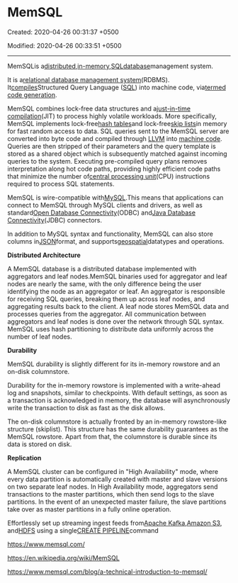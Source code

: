 # MemSQL

Created: 2020-04-26 00:31:37 +0500

Modified: 2020-04-26 00:33:51 +0500

---

MemSQLis a[distributed](https://en.wikipedia.org/wiki/Distributed_database),[in-memory](https://en.wikipedia.org/wiki/In-memory_database),[SQL](https://en.wikipedia.org/wiki/Structured_Query_Language)[database](https://en.wikipedia.org/wiki/Database)management system.



It is a[relational database management system](https://en.wikipedia.org/wiki/Relational_database_management_system)(RDBMS). It[compiles](https://en.wikipedia.org/wiki/Compiler)Structured Query Language ([SQL](https://en.wikipedia.org/wiki/SQL)) into machine code, via[termed code generation](https://en.wikipedia.org/w/index.php?title=Termed_code_generation&action=edit&redlink=1).



MemSQL combines lock-free data structures and a[just-in-time compilation](https://en.wikipedia.org/wiki/Just-in-time_compilation)(JIT) to process highly volatile workloads. More specifically, MemSQL implements lock-free[hash tables](https://en.wikipedia.org/wiki/Hash_table)and lock-free[skip lists](https://en.wikipedia.org/wiki/Skip_list)in memory for fast random access to data. SQL queries sent to the MemSQL server are converted into byte code and compiled through [LLVM](https://en.wikipedia.org/wiki/LLVM) into [machine code](https://en.wikipedia.org/wiki/Machine_code). Queries are then stripped of their parameters and the query template is stored as a shared object which is subsequently matched against incoming queries to the system. Executing pre-compiled query plans removes interpretation along hot code paths, providing highly efficient code paths that minimize the number of[central processing unit](https://en.wikipedia.org/wiki/Central_processing_unit)(CPU) instructions required to process SQL statements.



MemSQL is wire-compatible with[MySQL](https://en.wikipedia.org/wiki/MySQL).This means that applications can connect to MemSQL through MySQL clients and drivers, as well as standard[Open Database Connectivity](https://en.wikipedia.org/wiki/Open_Database_Connectivity)(ODBC) and[Java Database Connectivity](https://en.wikipedia.org/wiki/Java_Database_Connectivity)(JDBC) connectors.



In addition to MySQL syntax and functionality, MemSQL can also store columns in[JSON](https://en.wikipedia.org/wiki/JSON)format, and supports[geospatial](https://en.wikipedia.org/wiki/Geospatial)datatypes and operations.



**Distributed Architecture**

A MemSQL database is a distributed database implemented with aggregators and leaf nodes.MemSQL binaries used for aggregator and leaf nodes are nearly the same, with the only difference being the user identifying the node as an aggregator or leaf. An aggregator is responsible for receiving SQL queries, breaking them up across leaf nodes, and aggregating results back to the client. A leaf node stores MemSQL data and processes queries from the aggregator. All communication between aggregators and leaf nodes is done over the network through SQL syntax. MemSQL uses hash partitioning to distribute data uniformly across the number of leaf nodes.



**Durability**

MemSQL durability is slightly different for its in-memory rowstore and an on-disk columnstore.



Durability for the in-memory rowstore is implemented with a write-ahead log and snapshots, similar to checkpoints. With default settings, as soon as a transaction is acknowledged in memory, the database will asynchronously write the transaction to disk as fast as the disk allows.



The on-disk columnstore is actually fronted by an in-memory rowstore-like structure (skiplist). This structure has the same durability guarantees as the MemSQL rowstore. Apart from that, the columnstore is durable since its data is stored on disk.



**Replication**

A MemSQL cluster can be configured in "High Availability" mode, where every data partition is automatically created with master and slave versions on two separate leaf nodes. In High Availability mode, aggregators send transactions to the master partitions, which then send logs to the slave partitions. In the event of an unexpected master failure, the slave partitions take over as master partitions in a fully online operation.



Effortlessly set up streaming ingest feeds from[Apache Kafka](http://docs.memsql.com/docs/kafka-extractor),[Amazon S3](http://docs.memsql.com/docs/s3-pipelines-overview), and[HDFS](https://docs.memsql.com/docs/hdfs-pipelines-overview/) using a single[CREATE PIPELINE](http://docs.memsql.com/docs/create-pipeline)command



<https://www.memsql.com/>

<https://en.wikipedia.org/wiki/MemSQL>

<https://www.memsql.com/blog/a-technical-introduction-to-memsql/>
